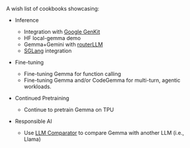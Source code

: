 A wish list of cookbooks showcasing:

* Inference
  * Integration with [Google GenKit](https://firebase.google.com/products/genkit)
  * HF local-gemma demo
  * Gemma+Gemini with [routerLLM](https://github.com/lm-sys/RouteLLM)
  * [SGLang](https://github.com/sgl-project/sglang) integration

* Fine-tuning
  * Fine-tuning Gemma for function calling
  * Fine-tuning Gemma and/or CodeGemma for multi-turn, agentic workloads.

* Continued Pretraining
  * Continue to pretrain Gemma on TPU
     
* Responsible AI
  * Use [LLM Comparator](https://github.com/pair-code/llm-comparator) to compare Gemma with another LLM (i.e., Llama)
